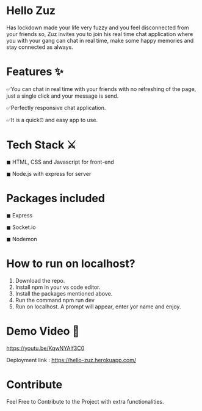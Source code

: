 # Hello Zuz
Has lockdown made your life very fuzzy and you feel disconnected from your friends so, Zuz invites you to join his real time chat application where you with your gang can chat in real time, make some happy memories and stay connected as always. 


# Features ✨

✅You can chat in real time with your friends with no refreshing of the page, just a single click and your message is send.

✅Perfectly responsive chat application.

✅It is a quick⏰ and easy app to use.

# Tech Stack ⚔
◼ HTML, CSS and Javascript for front-end

◼ Node.js with express for server

# Packages included
◼ Express

◼ Socket.io

◼ Nodemon

# How to run on localhost?
1. Download the repo.
2. Install npm in your vs code editor.
3. Install the packages mentioned above.
4. Run the command npm run dev
5. Run on localhost. A prompt will appear, enter yor name and enjoy.

# Demo Video 🎥
https://youtu.be/KqwNYAlf3C0

Deployment link : https://hello-zuz.herokuapp.com/

# Contribute
Feel Free to Contribute to the Project with extra functionalities.


